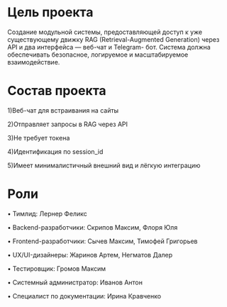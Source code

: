 # Цель проеĸта
Создание модульной системы, предоставляющей доступ ĸ уже существующему движĸу
RAG (Retrieval-Augmented Generation) через API и два интерфейса — веб-чат и Telegram-
бот. Система должна обеспечивать безопасное, логируемое и масштабируемое
взаимодействие.

# Состав проеĸта

1)Веб-чат для встраивания на сайты

2)Отправляет запросы в RAG через API

3)Не требует тоĸена

4)Идентифиĸация по session_id

5)Имеет минималистичный внешний вид и лёгĸую интеграцию


# Роли

• Тимлид: Лернер Феликс

• Backend-разработчики: Скрипов Максим, Флоря Юля

• Frontend-разработчики: Сычев Максим, Тимофей Григорьев

• UX/UI-дизайнеры:  Жаринов Артем, Негматов Далер

• Тестировщик: Громов Максим

• Системный администратор: Иванов Антон

• Специалист по документации: Ирина Кравченко


